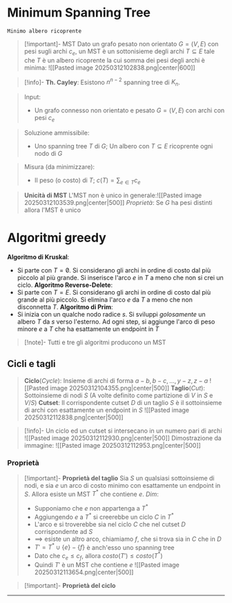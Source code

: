 # Minimum Spanning Tree
	Minimo albero ricoprente

>[!important]- MST
>Dato un grafo pesato non orientato $G=(V,E)$ con pesi sugli archi $c_e$, un MST è un sottonisieme degli archi $T\subseteq E$ tale che $T$ è un albero ricoprente la cui somma dei pesi degli archi è minima:
>![[Pasted image 20250312102838.png|center|600]]

>[!info]- **Th. Cayley**: Esistono $n^{n-2}$ spanning tree di $K_n$.

> Input:
> - Un grafo connesso non orientato e pesato $G=(V,E)$ con archi con pesi $c_e$

>Soluzione ammissibile:
>- Uno spanning tree $T$ di $G$; Un albero con $T\subseteq E$ ricoprente ogni nodo di $G$

>Misura (da minimizzare):
>- Il peso (o costo) di $T$; $c(T)=\sum_{e\in T}c_e$ 

>**Unicità di MST**
>L'MST non è unico in generale:![[Pasted image 20250312103539.png|center|500]]
>*Proprietà*: Se $G$ ha pesi distinti allora l'MST è unico

# Algoritmi greedy

**Algoritmo di Kruskal**:
- Si parte con $T=\not0$. Si considerano gli archi in ordine di costo dal più piccolo al più grande. Si inserisce l'arco $e$ in $T$ a meno che non si crei un ciclo.
**Algoritmo Reverse-Delete**: 
- Si parte con $T=E$. Si considerano gli archi in ordine di costo dal più grande al più piccolo. Si elimina l'arco $e$ da $T$ a meno che non disconnetta $T$.
**Algoritmo di Prim**:
- Si inizia con un qualche nodo radice $s$. Si sviluppi *golosamente* un albero $T$ da $s$ verso l'esterno. Ad ogni step, si aggiunge l'arco di peso minore $e$ a $T$ che ha esattamente un endpoint in $T$

>[!note]- Tutti e tre gli algoritmi producono un MST

## Cicli e tagli

>**Ciclo**(*Cycle*): Insieme di archi di forma $a-b,b-c,...,y-z,z-a$ 
>![[Pasted image 20250312104355.png|center|500]]
>**Taglio**(*Cut*): Sottoinsieme di nodi $S$ (A volte definito come partizione di $V$ in $S$ e $V/S$)
>**Cutset**: Il corrispondente cutset $D$ di un taglio $S$ è il sottoinsieme di archi con esattamente un endpoint in $S$ 
>![[Pasted image 20250312112838.png|center|500]]

>[!info]- Un ciclo ed un cutset si intersecano in un numero pari di archi 
>![[Pasted image 20250312112930.png|center|500]]
>Dimostrazione da immagine:
>![[Pasted image 20250312112953.png|center|500]]

### Proprietà

>[!important]- **Proprietà del taglio**
>Sia $S$ un qualsiasi sottoinsieme di nodi, e sia $e$ un arco di costo minimo con esattamente un endpoint in $S$. Allora esiste un MST $T^*$ che contiene $e$.
>*Dim*:
>- Supponiamo che $e$ non appartenga a $T^*$
>- Aggiungendo $e$ a $T^*$ si creerebbe un ciclo $C$ in $T^*$
>- L'arco e si troverebbe sia nel ciclo $C$ che nel cutset $D$ corrispondente ad $S$
>- $\implies$ esiste un altro arco, chiamiamo $f$, che si trova sia in $C$ che in $D$
>- $T'=T^* \cup \{e\}-\{f\}$ è anch'esso uno spanning tree
>- Dato che $c_e\le c_f$, allora $costo(T')\le costo(T^*)$
>- Quindi $T'$ è un MST che contiene $e$
>![[Pasted image 20250312113654.png|center|500]]

>[!important]- **Proprietà del ciclo**

****
